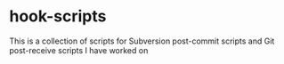 # hook-scripts
This is a collection of scripts for Subversion post-commit scripts and Git post-receive scripts I have worked on
